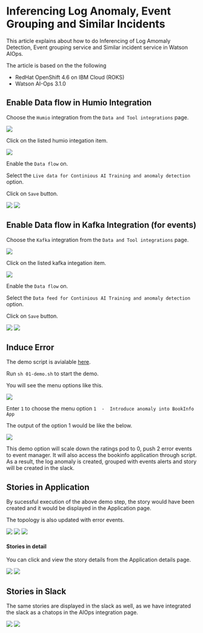# Inferencing Log Anomaly, Event Grouping and Similar Incidents

This article explains about how to do Inferencing of Log Amomaly Detection, Event grouping service and Similar incident service in Watson AIOps.

The article is based on the the following

- RedHat OpenShift 4.6 on IBM Cloud (ROKS)
- Watson AI-Ops 3.1.0

## Enable Data flow in Humio Integration

Choose the `Humio` integration from the `Data and Tool integrations` page.

<img src="images/1-humio-on-1.png">

Click on the listed humio integation item.

<img src="images/1-humio-on-2.png">

Enable the `Data flow` on.

Select the `Live data for Continious AI Training and anomaly detection` option.

Click on `Save` button.

<img src="images/1-humio-on-3.png">
<img src="images/1-humio-on-4.png">


## Enable Data flow in Kafka Integration (for events)

Choose the `Kafka` integration from the `Data and Tool integrations` page.

<img src="images/5-kafka1.png">

Click on the listed kafka integation item.

<img src="images/5-kafka2.png">

Enable the `Data flow` on.

Select the `Data feed for Continious AI Training and anomaly detection` option.

Click on `Save` button.

<img src="images/5-kafka3.png">
<img src="images/5-kafka4.png">

## Induce Error

The demo script is avialable [here](../800-demo-script). 

Run `sh 01-demo.sh` to start the demo.

You will see the menu options like this.

<img src="images/2-induce-1.png">

Enter `1` to choose the menu option `1  -  Introduce anomaly into BookInfo App`

The output of the option 1 would be like the below.

<img src="images/2-induce-2.png">

This demo option will scale down the ratings pod to 0, push  2 error events to event manager. It will also access the bookinfo application through script. As a result, the log anomaly is created, grouped with events alerts and story will be created in the slack.  

## Stories in Application

By sucessful execution of the above demo step, the story would have been created and it would be displayed in the Application page. 

The topology is also updated with error events. 

<img src="images/3-app-1.png">
<img src="images/3-app-2.png">
<img src="images/3-app-3.png">

#### Stories in detail

You can click and view the story details from the Application details page.

<img src="images/3-app-4.png">
<img src="images/3-app-5.png">

## Stories in Slack

The same stories are displayed in the slack as well, as we have integrated the slack as a chatops in the AIOps integration page.

<img src="images/4-story-1.png">
<img src="images/4-story-2.png">
